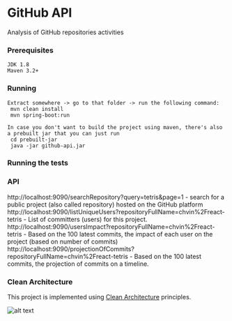 # GitHub API

Analysis of GitHub repositories activities

### Prerequisites


```
JDK 1.8
Maven 3.2+
```

### Running


```
Extract somewhere -> go to that folder -> run the following command:
 mvn clean install
 mvn spring-boot:run 
```

```
In case you don't want to build the project using maven, there's also a prebuilt jar that you can just run
 cd prebuilt-jar             
 java -jar github-api.jar
```


### Running the tests


### API 
http://localhost:9090/searchRepository?query=tetris&page=1 - search for a public project (also called repository) hosted on the GitHub platform  <br/>
http://localhost:9090/listUniqueUsers?repositoryFullName=chvin%2Freact-tetris - List of committers (users) for this project.  <br/>
http://localhost:9090/usersImpact?repositoryFullName=chvin%2Freact-tetris - Based on the 100 latest commits, the impact of each user on the project (based on number of commits)  <br/>
http://localhost:9090/projectionOfCommits?repositoryFullName=chvin%2Freact-tetris -  Based on the 100 latest commits, the projection of commits on a timeline.


### Clean Architecture

This project is implemented using [Clean Architecture](http://blog.cleancoder.com/uncle-bob/2012/08/13/the-clean-architecture.html) principles. 

![alt text](https://github.com/mattia-battiston/clean-architecture-example/raw/master/docs/images/clean-architecture-diagram-2.png)
